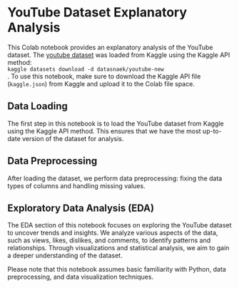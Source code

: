 # YouTube Dataset Explanatory Analysis

This Colab notebook provides an explanatory analysis of the YouTube dataset. The [youtube dataset](https://www.kaggle.com/datasets/datasnaek/youtube-new) was loaded from Kaggle using the Kaggle API method:
<br><code>kaggle datasets download -d datasnaek/youtube-new</code><br>. To use this notebook, make sure to download the Kaggle API file (`kaggle.json`) from Kaggle and upload it to the Colab file space.

## Data Loading

The first step in this notebook is to load the YouTube dataset from Kaggle using the Kaggle API method. This ensures that we have the most up-to-date version of the dataset for analysis.

## Data Preprocessing

After loading the dataset, we perform data preprocessing: fixing the data types of columns and handling missing values. 

## Exploratory Data Analysis (EDA)

The EDA section of this notebook focuses on exploring the YouTube dataset to uncover trends and insights. We analyze various aspects of the data, such as views, likes, dislikes, and comments, to identify patterns and relationships. Through visualizations and statistical analysis, we aim to gain a deeper understanding of the dataset.

Please note that this notebook assumes basic familiarity with Python, data preprocessing, and data visualization techniques.
